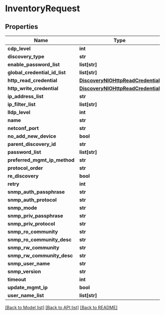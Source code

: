 # InventoryRequest

## Properties
Name | Type | Description | Notes
------------ | ------------- | ------------- | -------------
**cdp_level** | **int** |  | [optional] 
**discovery_type** | **str** |  | [optional] 
**enable_password_list** | **list[str]** |  | [optional] 
**global_credential_id_list** | **list[str]** |  | [optional] 
**http_read_credential** | [**DiscoveryNIOHttpReadCredential**](DiscoveryNIOHttpReadCredential.md) |  | [optional] 
**http_write_credential** | [**DiscoveryNIOHttpReadCredential**](DiscoveryNIOHttpReadCredential.md) |  | [optional] 
**ip_address_list** | **str** |  | [optional] 
**ip_filter_list** | **list[str]** |  | [optional] 
**lldp_level** | **int** |  | [optional] 
**name** | **str** |  | [optional] 
**netconf_port** | **str** |  | [optional] 
**no_add_new_device** | **bool** |  | [optional] 
**parent_discovery_id** | **str** |  | [optional] 
**password_list** | **list[str]** |  | [optional] 
**preferred_mgmt_ip_method** | **str** |  | [optional] 
**protocol_order** | **str** |  | [optional] 
**re_discovery** | **bool** |  | [optional] 
**retry** | **int** |  | [optional] 
**snmp_auth_passphrase** | **str** |  | [optional] 
**snmp_auth_protocol** | **str** |  | [optional] 
**snmp_mode** | **str** |  | [optional] 
**snmp_priv_passphrase** | **str** |  | [optional] 
**snmp_priv_protocol** | **str** |  | [optional] 
**snmp_ro_community** | **str** |  | [optional] 
**snmp_ro_community_desc** | **str** |  | [optional] 
**snmp_rw_community** | **str** |  | [optional] 
**snmp_rw_community_desc** | **str** |  | [optional] 
**snmp_user_name** | **str** |  | [optional] 
**snmp_version** | **str** |  | [optional] 
**timeout** | **int** |  | [optional] 
**update_mgmt_ip** | **bool** |  | [optional] 
**user_name_list** | **list[str]** |  | [optional] 

[[Back to Model list]](../README.md#documentation-for-models) [[Back to API list]](../README.md#documentation-for-api-endpoints) [[Back to README]](../README.md)


